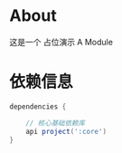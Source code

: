 
# About

这是一个 占位演示 A Module

# 依赖信息

```groovy
dependencies {

    // 核心基础依赖库
    api project(':core')
}
```